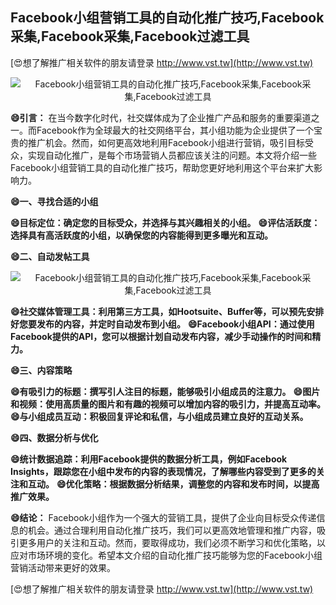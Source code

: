 ## **Facebook小组营销工具的自动化推广技巧,Facebook采集,Facebook采集,Facebook过滤工具**

[😍想了解推广相关软件的朋友请登录 http://www.vst.tw](http://www.vst.tw)

 <center><img src="https://vst.tw/MP4/tuiguang/png/2.png" alt="Facebook小组营销工具的自动化推广技巧,Facebook采集,Facebook采集,Facebook过滤工具"></center>

**😄引言：**
在当今数字化时代，社交媒体成为了企业推广产品和服务的重要渠道之一。而Facebook作为全球最大的社交网络平台，其小组功能为企业提供了一个宝贵的推广机会。然而，如何更高效地利用Facebook小组进行营销，吸引目标受众，实现自动化推广，是每个市场营销人员都应该关注的问题。本文将介绍一些Facebook小组营销工具的自动化推广技巧，帮助您更好地利用这个平台来扩大影响力。

**😄一、寻找合适的小组**

**😄目标定位：确定您的目标受众，并选择与其兴趣相关的小组。**
**😄评估活跃度：选择具有高活跃度的小组，以确保您的内容能得到更多曝光和互动。**

**😄二、自动发帖工具**

 <center><img src="https://vst.tw/MP4/tuiguang/png/1.png" alt="Facebook小组营销工具的自动化推广技巧,Facebook采集,Facebook采集,Facebook过滤工具"></center>

**😄社交媒体管理工具：利用第三方工具，如Hootsuite、Buffer等，可以预先安排好您要发布的内容，并定时自动发布到小组。**
**😄Facebook小组API：通过使用Facebook提供的API，您可以根据计划自动发布内容，减少手动操作的时间和精力。**

**😄三、内容策略**

**😄有吸引力的标题：撰写引人注目的标题，能够吸引小组成员的注意力。**
**😄图片和视频：使用高质量的图片和有趣的视频可以增加内容的吸引力，并提高互动率。**
**😄与小组成员互动：积极回复评论和私信，与小组成员建立良好的互动关系。**

**😄四、数据分析与优化**

**😄统计数据追踪：利用Facebook提供的数据分析工具，例如Facebook Insights，跟踪您在小组中发布的内容的表现情况，了解哪些内容受到了更多的关注和互动。**
**😄优化策略：根据数据分析结果，调整您的内容和发布时间，以提高推广效果。**

**😄结论：**
Facebook小组作为一个强大的营销工具，提供了企业向目标受众传递信息的机会。通过合理利用自动化推广技巧，我们可以更高效地管理和推广内容，吸引更多用户的关注和互动。然而，要取得成功，我们必须不断学习和优化策略，以应对市场环境的变化。希望本文介绍的自动化推广技巧能够为您的Facebook小组营销活动带来更好的效果。

[😍想了解推广相关软件的朋友请登录 http://www.vst.tw](http://www.vst.tw)



